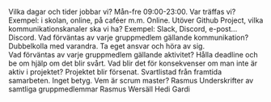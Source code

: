 Vilka dagar och tider jobbar vi?
Mån-fre 09:00-23:00.
Var träffas vi? Exempel: i skolan, online, på caféer m.m.
Online.
Utöver Github Project, vilka kommunikationskanaler ska vi ha? Exempel: Slack, Discord, e-post...
Discord.
Vad förväntas av varje gruppmedlem gällande kommunikation?
Dubbelkolla med varandra. Ta eget ansvar och höra av sig.  
Vad förväntas av varje gruppmedlem gällande aktivitet?
Hålla deadline och be om hjälp om det blir svårt.
Vad blir det för konsekvenser om man inte är aktiv i projektet?
Projektet blir försenat. Svartlistad från framtida samarbeten. Inget betyg.
Vem är scrum master?
Rasmus
Underskrifter av samtliga gruppmedlemmar
Rasmus Wersäll
Hedi Gardi
